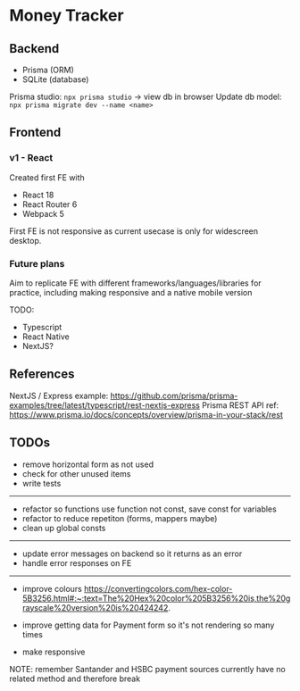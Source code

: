# Money Tracker

## Backend
- Prisma (ORM)
- SQLite (database)

Prisma studio: `npx prisma studio` -> view db in browser
Update db model: `npx prisma migrate dev --name <name>`

## Frontend

### v1 - React
Created first FE with 
- React 18
- React Router 6
- Webpack 5

First FE is not responsive as current usecase is only for widescreen desktop.

### Future plans
Aim to replicate FE with different frameworks/languages/libraries for practice, including making responsive and a native mobile version

TODO:
- Typescript
- React Native
- NextJS?



## References

NextJS / Express example: https://github.com/prisma/prisma-examples/tree/latest/typescript/rest-nextjs-express
Prisma REST API ref: https://www.prisma.io/docs/concepts/overview/prisma-in-your-stack/rest


## TODOs
- remove horizontal form as not used
- check for other unused items
- write tests

---
- refactor so functions use function not const, save const for variables
- refactor to reduce repetiton (forms, mappers maybe)
- clean up global consts

---
- update error messages on backend so it returns as an error
- handle error responses on FE

---
- improve colours https://convertingcolors.com/hex-color-5B3256.html#:~:text=The%20Hex%20color%205B3256%20is,the%20grayscale%20version%20is%20424242.

- improve getting data for Payment form so it's not rendering so many times
- make responsive


NOTE: remember Santander and HSBC payment sources currently have no related method and therefore break